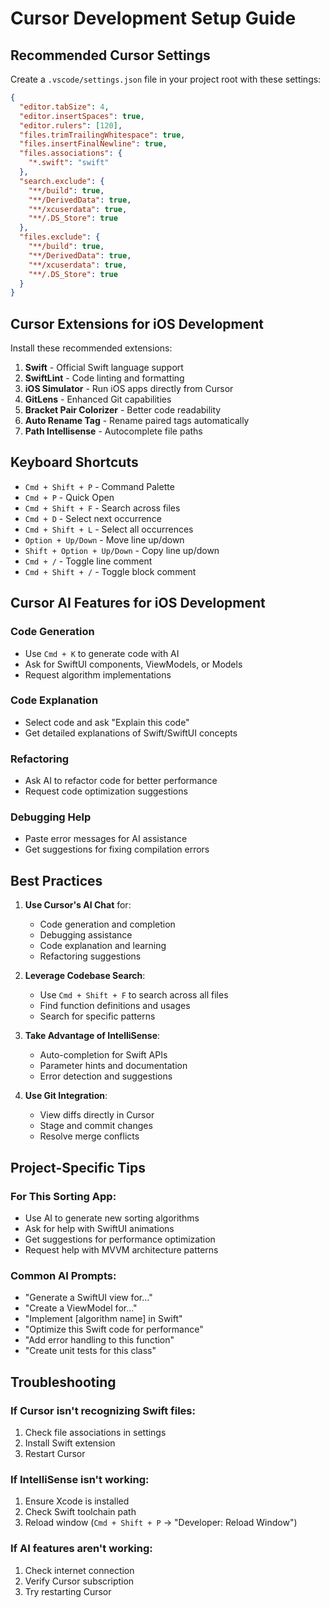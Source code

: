 # Cursor Development Setup Guide

## Recommended Cursor Settings

Create a `.vscode/settings.json` file in your project root with these settings:

```json
{
  "editor.tabSize": 4,
  "editor.insertSpaces": true,
  "editor.rulers": [120],
  "files.trimTrailingWhitespace": true,
  "files.insertFinalNewline": true,
  "files.associations": {
    "*.swift": "swift"
  },
  "search.exclude": {
    "**/build": true,
    "**/DerivedData": true,
    "**/xcuserdata": true,
    "**/.DS_Store": true
  },
  "files.exclude": {
    "**/build": true,
    "**/DerivedData": true,
    "**/xcuserdata": true,
    "**/.DS_Store": true
  }
}
```

## Cursor Extensions for iOS Development

Install these recommended extensions:

1. **Swift** - Official Swift language support
2. **SwiftLint** - Code linting and formatting
3. **iOS Simulator** - Run iOS apps directly from Cursor
4. **GitLens** - Enhanced Git capabilities
5. **Bracket Pair Colorizer** - Better code readability
6. **Auto Rename Tag** - Rename paired tags automatically
7. **Path Intellisense** - Autocomplete file paths

## Keyboard Shortcuts

- `Cmd + Shift + P` - Command Palette
- `Cmd + P` - Quick Open
- `Cmd + Shift + F` - Search across files
- `Cmd + D` - Select next occurrence
- `Cmd + Shift + L` - Select all occurrences
- `Option + Up/Down` - Move line up/down
- `Shift + Option + Up/Down` - Copy line up/down
- `Cmd + /` - Toggle line comment
- `Cmd + Shift + /` - Toggle block comment

## Cursor AI Features for iOS Development

### Code Generation

- Use `Cmd + K` to generate code with AI
- Ask for SwiftUI components, ViewModels, or Models
- Request algorithm implementations

### Code Explanation

- Select code and ask "Explain this code"
- Get detailed explanations of Swift/SwiftUI concepts

### Refactoring

- Ask AI to refactor code for better performance
- Request code optimization suggestions

### Debugging Help

- Paste error messages for AI assistance
- Get suggestions for fixing compilation errors

## Best Practices

1. **Use Cursor's AI Chat** for:

   - Code generation and completion
   - Debugging assistance
   - Code explanation and learning
   - Refactoring suggestions

2. **Leverage Codebase Search**:

   - Use `Cmd + Shift + F` to search across all files
   - Find function definitions and usages
   - Search for specific patterns

3. **Take Advantage of IntelliSense**:

   - Auto-completion for Swift APIs
   - Parameter hints and documentation
   - Error detection and suggestions

4. **Use Git Integration**:
   - View diffs directly in Cursor
   - Stage and commit changes
   - Resolve merge conflicts

## Project-Specific Tips

### For This Sorting App:

- Use AI to generate new sorting algorithms
- Ask for help with SwiftUI animations
- Get suggestions for performance optimization
- Request help with MVVM architecture patterns

### Common AI Prompts:

- "Generate a SwiftUI view for..."
- "Create a ViewModel for..."
- "Implement [algorithm name] in Swift"
- "Optimize this Swift code for performance"
- "Add error handling to this function"
- "Create unit tests for this class"

## Troubleshooting

### If Cursor isn't recognizing Swift files:

1. Check file associations in settings
2. Install Swift extension
3. Restart Cursor

### If IntelliSense isn't working:

1. Ensure Xcode is installed
2. Check Swift toolchain path
3. Reload window (`Cmd + Shift + P` → "Developer: Reload Window")

### If AI features aren't working:

1. Check internet connection
2. Verify Cursor subscription
3. Try restarting Cursor
